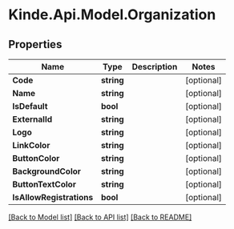 # Kinde.Api.Model.Organization

## Properties

Name | Type | Description | Notes
------------ | ------------- | ------------- | -------------
**Code** | **string** |  | [optional] 
**Name** | **string** |  | [optional] 
**IsDefault** | **bool** |  | [optional] 
**ExternalId** | **string** |  | [optional] 
**Logo** | **string** |  | [optional] 
**LinkColor** | **string** |  | [optional] 
**ButtonColor** | **string** |  | [optional] 
**BackgroundColor** | **string** |  | [optional] 
**ButtonTextColor** | **string** |  | [optional] 
**IsAllowRegistrations** | **bool** |  | [optional] 

[[Back to Model list]](../README.md#documentation-for-models) [[Back to API list]](../README.md#documentation-for-api-endpoints) [[Back to README]](../README.md)

